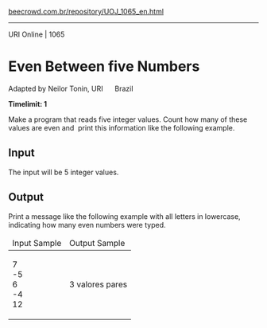 <p><a href="https://www.beecrowd.com.br/repository/UOJ_1065_en.html">beecrowd.com.br/repository/UOJ_1065_en.html</a></p><hr>
<div>
  <span>URI Online | 1065</span>
  <h1>Even Between five Numbers</h1>
  <div><p>
     Adapted by Neilor Tonin, URI <img alt="" src="https://resources.beecrowd.com.br/gallery/images/flags/br.gif" style="width: 16px; height: 11px; "> Brazil</p>
  </div>
  <strong>Timelimit: 1</strong>
</div>
<div>
<div>
  <p>
  <span id="result_box" lang="en"><span>Make</span> <span>a</span> <span>program that reads</span> <span>five</span> <span>integer values</span><span>.</span> <span>Count how many</span>&nbsp;<span>of these values</span> <span>​​are</span> even <span>and&nbsp; print this information like the following example</span><span>.</span></span></p>
</div>
<h2>Input</h2>
<div>
  <p>
   The input will be 5 integer values.</p>
</div>
<h2>Output</h2>
<div>
  <p>
   Print a message like the following example with all letters in lowercase, indicating how many even numbers were typed.</p>
</div>
<div></div>
  <table>
    <thead>
      <tr>
        <td>Input Sample</td>
        <td>Output Sample</td>
      </tr>
    </thead>
    <tbody>
      <tr>
        <td>
          <p>
           7<br>
           -5<br>
           6<br>
           -4<br>
           12</p>
        </td>
        <td>
          <p>
           3 valores pares</p>
        </td>
      </tr>
    </tbody>
  </table>
</div>